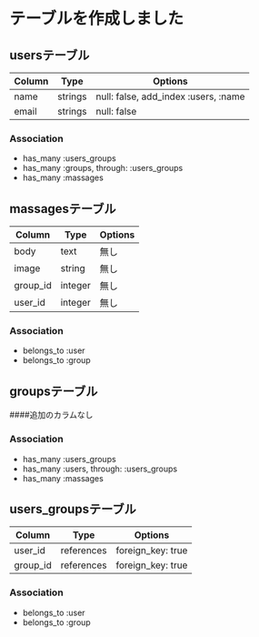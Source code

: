 # テーブルを作成しました

## usersテーブル

|Column|Type|Options|
|------|----|-------|
|name|strings|null: false, add_index :users, :name|
|email|strings|null: false|

### Association
- has_many :users_groups
- has_many :groups, through: :users_groups
- has_many :massages


## massagesテーブル

|Column|Type|Options|
|------|----|-------|
|body|text|無し|
|image|string|無し|
|group_id|integer|無し|
|user_id|integer|無し|

### Association
- belongs_to :user
- belongs_to :group


## groupsテーブル

####追加のカラムなし

### Association
- has_many :users_groups
- has_many :users, through: :users_groups
- has_many :massages


## users_groupsテーブル

|Column|Type|Options|
|------|----|-------|
|user_id|references|foreign_key: true|
|group_id|references|foreign_key: true|

### Association
- belongs_to :user
- belongs_to :group
